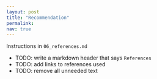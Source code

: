 ```yaml
---
layout: post
title: "Recommendation"
permalink:
nav: true
---
```


Instructions in `06_references.md`

- TODO: write a markdown header that says `References`
- TODO: add links to references used
- TODO: remove all unneeded text
